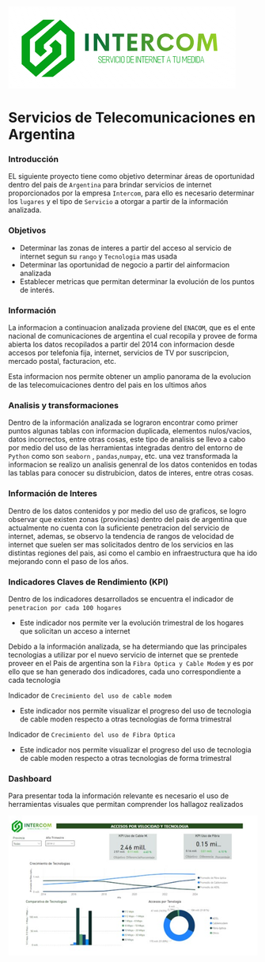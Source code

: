 ![Logo](Imagenes/Logo2.png) 
# Servicios de Telecomunicaciones en Argentina
### Introducción
EL siguiente proyecto tiene como objetivo determinar áreas de oportunidad dentro del pais de `Argentina` para brindar servicios de internet proporcionados por la empresa `Intercom`, para ello es necesario determinar los `lugares` y el tipo de `Servicio` a otorgar a partir de la información analizada.

  ### Objetivos
- Determinar las zonas de interes a partir del acceso al servicio de internet segun su `rango` y `Tecnologia` mas usada
- Determinar las oportunidad de negocio a partir del ainformacion analizada
- Establecer metricas que permitan determinar la evolución de los puntos de interés.

### Información
La informacion a continuacion analizada proviene del `ENACOM`, que es el ente nacional de comunicaciones de argentina el cual recopila y provee de forma abierta los datos recopilados a partir del 2014 con informacion desde accesos por telefonia fija, internet, servicios de TV por suscripcion, mercado postal, facturacion, etc.

Esta informacion nos permite obtener un amplio panorama de la evolucion de las telecomuicaciones dentro del pais en los ultimos años

### Analisis y transformaciones
Dentro de la información analizada se lograron encontrar como primer puntos algunas tablas con informacion duplicada, elementos nulos/vacios, datos incorrectos, entre otras cosas, este tipo de analisis se llevo a cabo por medio del uso de las herramientas integradas dentro del entorno de `Python` como son `seaborn` , `pandas`,`numpay`, etc. una vez transformada la informacion se realizo un analisis genenral de los datos contenidos en todas las tablas para conocer su distrubicion, datos de interes, entre otras cosas.

### Información de Interes
Dentro de los datos contenidos y por medio del uso de graficos, se logro observar que existen zonas (provincias) dentro del pais de argentina que actualmente no cuenta con la suficiente penetracion del servicio de internet, ademas, se observo la tendencia de rangos de velocidad de internet que suelen ser mas solicitados dentro de los servicios en las distintas regiones del pais, asi como el cambio en infraestructura que ha ido mejorando conn el paso de los años.

### Indicadores Claves de Rendimiento (KPI)
Dentro de los indicadores desarrollados se encuentra el indicador de `penetracion por cada 100 hogares`
  - Este indicador nos permite ver la evolución trimestral de los hogares que solicitan un acceso a internet

Debido a la información analizada, se ha determiando que las principales tecnologias a utilizar por el nuevo servicio de internet que se prentede proveer en el Pais de argentina son la `Fibra Optica y Cable Modem` y es por ello que se han generado dos indicadores, cada uno correspondiente a cada tecnologia

Indicador de `Crecimiento del uso de cable modem`
  - Este indicador nos permite visualizar el progreso del uso de tecnologia de cable moden respecto a otras tecnologias de forma trimestral

Indicador de `Crecimiento del uso de Fibra Optica`
  - Este indicador nos permite visualizar el progreso del uso de tecnologia de cable moden respecto a otras tecnologias de forma trimestral

### Dashboard
Para presentar toda la información relevante es necesario el uso de herramientas visuales que permitan comprender los hallagoz realizados

![dashboard](Imagenes/Dashboard.jpg)
